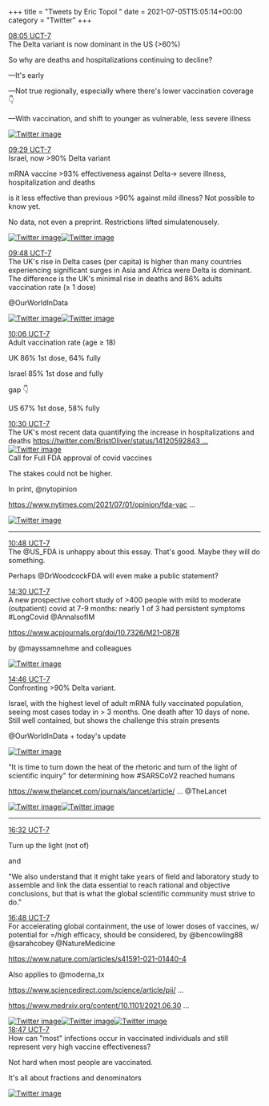 +++
title = "Tweets by Eric Topol " 
date = 2021-07-05T15:05:14+00:00
category = "Twitter"
+++
<div class="tweet"> 
<div class="profile"> 
<a href="https://twitter.com/erictopol/status/1412065037162663936" target="_blank" rel="noreferer">08:05 UCT-7</a> 
</div> 
<div class="content"> 
The Delta variant is now dominant in the US (&gt;60%)

So why are deaths and hospitalizations continuing to decline?

—It's early

—Not true regionally, especially where there's lower  vaccination coverage 👇

—With vaccination, and shift to younger as vulnerable, less severe illness </div> 
<a href="/twitter/erictopol/images/E5inOxXVgAEwehV.jpg"  ><img src="/twitter/erictopol/images/E5inOxXVgAEwehV.jpg" alt="Twitter image" ></img></a></div> 
<div class="tweet"> 
<div class="profile"> 
<a href="https://twitter.com/erictopol/status/1412086320311115781" target="_blank" rel="noreferer">09:29 UCT-7</a> 
</div> 
<div class="content"> 
Israel, now &gt;90% Delta variant

mRNA vaccine &gt;93% effectiveness against Delta-&gt; severe illness, hospitalization and deaths

is it less effective than previous &gt;90% against mild illness? Not possible to know yet.

No data, not even a preprint. Restrictions lifted simulatenousely. </div> 
<a href="/twitter/erictopol/images/E5i8hVWVoAAuLJD.jpg"  ><img src="/twitter/erictopol/images/E5i8hVWVoAAuLJD.jpg" alt="Twitter image" ></img></a><a href="/twitter/erictopol/images/E5i8jflUYAEehT0.jpg"  ><img src="/twitter/erictopol/images/E5i8jflUYAEehT0.jpg" alt="Twitter image" ></img></a></div> 
<div class="tweet"> 
<div class="profile"> 
<a href="https://twitter.com/erictopol/status/1412090970796003338" target="_blank" rel="noreferer">09:48 UCT-7</a> 
</div> 
<div class="content"> 
The UK's rise in Delta cases (per capita) is higher than many countries experiencing significant surges in Asia and Africa were Delta is dominant. The difference is the UK's minimal rise in deaths and 86% adults vaccination rate (≥ 1 dose)

@OurWorldInData </div> 
<a href="/twitter/erictopol/images/E5jAmDwVIAIVSZI.jpg"  ><img src="/twitter/erictopol/images/E5jAmDwVIAIVSZI.jpg" alt="Twitter image" ></img></a><a href="/twitter/erictopol/images/E5jAoHJUUAMTYHm.jpg"  ><img src="/twitter/erictopol/images/E5jAoHJUUAMTYHm.jpg" alt="Twitter image" ></img></a></div> 
<div class="tweet"> 
<div class="profile"> 
<a href="https://twitter.com/erictopol/status/1412095636506247170" target="_blank" rel="noreferer">10:06 UCT-7</a> 
</div> 
<div class="content"> 
Adult vaccination rate (age ≥ 18)

UK     86% 1st dose, 64% fully

Israel 85% 1st dose and fully

gap 👇



US     67% 1st dose, 58% fully</div> 
</div> 
<div class="tweet"> 
<div class="profile"> 
<a href="https://twitter.com/erictopol/status/1412101623296401411" target="_blank" rel="noreferer">10:30 UCT-7</a> 
</div> 
<div class="content"> 
The UK's most recent data quantifying the increase in hospitalizations and deaths  <a href="https://twitter.com/BristOliver/status/1412059284381356034" target="_blank" rel="noreferer">https://twitter.com/BristOliver/status/14120592843 ...</a> 
</div> 
<a href="/twitter/erictopol/images/E5jKk8pUYAIwrwB.png"  ><img src="/twitter/erictopol/images/E5jKk8pUYAIwrwB.png" alt="Twitter image" ></img></a></div> 
<div class="thread"> 
<div class="thread-content"> 
Call for Full FDA approval of covid vaccines

The stakes could not be higher.

In print, @nytopinion 

<a href="https://www.nytimes.com/2021/07/01/opinion/fda-vaccines-full-approval.html?searchResultPosition=1" target="_blank" rel="noreferer">https://www.nytimes.com/2021/07/01/opinion/fda-vac ...</a> 
 </div> 
<a href="/twitter/erictopol/images/E5i1r2NUYAMWt9n.jpg"  ><img src="/twitter/erictopol/images/E5i1r2NUYAMWt9n.jpg" alt="Twitter image" ></img></a><hr><div class="profile"> 
<a href="https://twitter.com/erictopol/status/1412106114628395018" target="_blank" rel="noreferer">10:48 UCT-7</a> 
</div> 
<div class="content"> 
The @US_FDA is unhappy about this essay. That's good. Maybe they will do something. 

Perhaps @DrWoodcockFDA will even make a public statement?</div> 
</div> 
<div class="tweet"> 
<div class="profile"> 
<a href="https://twitter.com/erictopol/status/1412162077905473537" target="_blank" rel="noreferer">14:30 UCT-7</a> 
</div> 
<div class="content"> 
A new prospective cohort study of &gt;400 people with mild to moderate (outpatient) covid at 7-9 months: nearly 1 of 3 had persistent symptoms #LongCovid @AnnalsofIM

 <a href="https://www.acpjournals.org/doi/10.7326/M21-0878" target="_blank" rel="noreferer">https://www.acpjournals.org/doi/10.7326/M21-0878</a> 


by @mayssamnehme and colleagues </div> 
<a href="/twitter/erictopol/images/E5kB1rDVUAUyxSh.jpg"  ><img src="/twitter/erictopol/images/E5kB1rDVUAUyxSh.jpg" alt="Twitter image" ></img></a></div> 
<div class="tweet"> 
<div class="profile"> 
<a href="https://twitter.com/erictopol/status/1412165971402362880" target="_blank" rel="noreferer">14:46 UCT-7</a> 
</div> 
<div class="content"> 
Confronting &gt;90% Delta variant.

Israel, with the highest level of adult mRNA fully vaccinated population, seeing most cases today in &gt; 3 months. One death after 10 days of none. Still well contained, but shows the challenge this strain presents

@OurWorldInData + today's update </div> 
<a href="/twitter/erictopol/images/E5kFXk-VUBY1bv6.jpg"  ><img src="/twitter/erictopol/images/E5kFXk-VUBY1bv6.jpg" alt="Twitter image" ></img></a></div> 
<div class="thread"> 
<div class="thread-content"> 
"It is time to turn down the heat of the rhetoric and turn of the light of scientific inquiry" for determining how #SARSCoV2 reached humans

<a href="https://www.thelancet.com/journals/lancet/article/PIIS0140-6736(21)01419-7/fulltext" target="_blank" rel="noreferer">https://www.thelancet.com/journals/lancet/article/ ...</a> 
 @TheLancet </div> 
<a href="/twitter/erictopol/images/E5kcMr4VcAISl1O.jpg"  ><img src="/twitter/erictopol/images/E5kcMr4VcAISl1O.jpg" alt="Twitter image" ></img></a><a href="/twitter/erictopol/images/E5kcOUKVEAoifeH.jpg"  ><img src="/twitter/erictopol/images/E5kcOUKVEAoifeH.jpg" alt="Twitter image" ></img></a><hr><div class="profile"> 
<a href="https://twitter.com/erictopol/status/1412192780424675330" target="_blank" rel="noreferer">16:32 UCT-7</a> 
</div> 
<div class="content"> 
Turn up the light (not of)

and

"We also understand that it might take years of field and laboratory study to assemble and link the data essential to reach rational and objective conclusions, but that is what the global scientific community must strive to do."</div> 
</div> 
<div class="tweet"> 
<div class="profile"> 
<a href="https://twitter.com/erictopol/status/1412196742674616320" target="_blank" rel="noreferer">16:48 UCT-7</a> 
</div> 
<div class="content"> 
For accelerating global containment, the use of lower doses of vaccines, w/ potential for =/high efficacy, should be considered, by @bencowling88 @sarahcobey @NatureMedicine 

<a href="https://www.nature.com/articles/s41591-021-01440-4" target="_blank" rel="noreferer">https://www.nature.com/articles/s41591-021-01440-4</a> 


Also applies to @moderna_tx 

<a href="https://www.sciencedirect.com/science/article/pii/S0264410X21001535" target="_blank" rel="noreferer">https://www.sciencedirect.com/science/article/pii/ ...</a> 


<a href="https://www.medrxiv.org/content/10.1101/2021.06.30.21259787v1" target="_blank" rel="noreferer">https://www.medrxiv.org/content/10.1101/2021.06.30 ...</a> 
 </div> 
<a href="/twitter/erictopol/images/E5kfKpuVoAAfOko.jpg"  ><img src="/twitter/erictopol/images/E5kfKpuVoAAfOko.jpg" alt="Twitter image" ></img></a><a href="/twitter/erictopol/images/E5kf86mVEAAdIGZ.jpg"  ><img src="/twitter/erictopol/images/E5kf86mVEAAdIGZ.jpg" alt="Twitter image" ></img></a><a href="/twitter/erictopol/images/E5kgsOBVEAcg4-y.png"  ><img src="/twitter/erictopol/images/E5kgsOBVEAcg4-y.png" alt="Twitter image" ></img></a></div> 
<div class="tweet"> 
<div class="profile"> 
<a href="https://twitter.com/erictopol/status/1412226732149534721" target="_blank" rel="noreferer">18:47 UCT-7</a> 
</div> 
<div class="content"> 
How can "most" infections occur in vaccinated individuals and still represent very high vaccine effectiveness?

Not hard when most people are vaccinated.

It's all about fractions and denominators </div> 
<a href="/twitter/erictopol/images/E5k8JjkUYAIqQQ4.jpg"  ><img src="/twitter/erictopol/images/E5k8JjkUYAIqQQ4.jpg" alt="Twitter image" ></img></a></div> 


